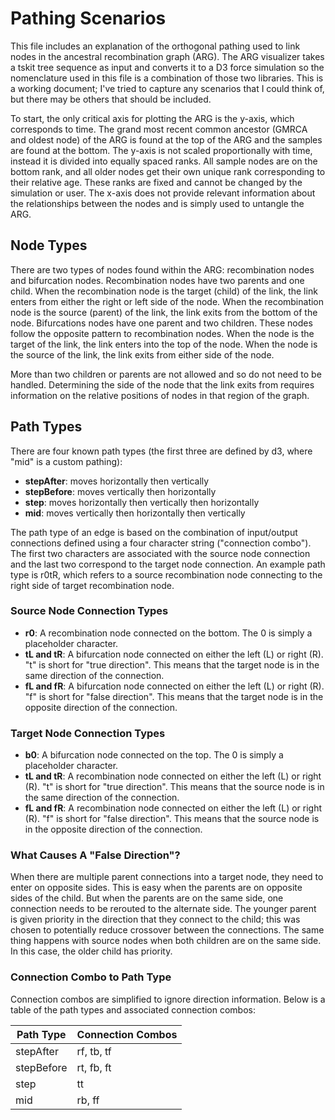# Pathing Scenarios

This file includes an explanation of the orthogonal pathing used to link nodes in the ancestral recombination graph (ARG). The ARG visualizer takes a tskit tree sequence as input and converts it to a D3 force simulation so the nomenclature used in this file is a combination of those two libraries. This is a working document; I've tried to capture any scenarios that I could think of, but there may be others that should be included.

To start, the only critical axis for plotting the ARG is the y-axis, which corresponds to time. The grand most recent common ancestor (GMRCA and oldest node) of the ARG is found at the top of the ARG and the samples are found at the bottom. The y-axis is not scaled proportionally with time, instead it is divided into equally spaced ranks. All sample nodes are on the bottom rank, and all older nodes get their own unique rank corresponding to their relative age. These ranks are fixed and cannot be changed by the simulation or user. The x-axis does not provide relevant information about the relationships between the nodes and is simply used to untangle the ARG.

## Node Types

There are two types of nodes found within the ARG: recombination nodes and bifurcation nodes. Recombination nodes have two parents and one child. When the recombination node is the target (child) of the link, the link enters from either the right or left side of the node. When the recombination node is the source (parent) of the link, the link exits from the bottom of the node. Bifurcations nodes have one parent and two children. These nodes follow the opposite pattern to recombination nodes. When the node is the target of the link, the link enters into the top of the node. When the node is the source of the link, the link exits from either side of the node.
    
More than two children or parents are not allowed and so do not need to be handled. Determining the side of the node that the link exits from requires information on the relative positions of nodes in that region of the graph.

## Path Types

There are four known path types (the first three are defined by d3, where "mid" is a custom pathing):

- **stepAfter**: moves horizontally then vertically
- **stepBefore**: moves vertically then horizontally
- **step**: moves horizontally then vertically then horizontally
- **mid**: moves vertically then horizontally then vertically

The path type of an edge is based on the combination of input/output connections defined using a four character string ("connection combo"). The first two characters are associated with the source node connection and the last two correspond to the target node connection. An example path type is r0tR, which refers to a source recombination node connecting to the right side of target recombination node.

### Source Node Connection Types

- **r0**: A recombination node connected on the bottom. The 0 is simply a placeholder character.
- **tL and tR**: A bifurcation node connected on either the left (L) or right (R). "t" is short for "true direction". This means that the target node is in the same direction of the connection.
- **fL and fR**: A bifurcation node connected on either the left (L) or right (R). "f" is short for "false direction". This means that the target node is in the opposite direction of the connection.

### Target Node Connection Types

- **b0**: A bifurcation node connected on the top. The 0 is simply a placeholder character.
- **tL and tR**: A recombination node connected on either the left (L) or right (R). "t" is short for "true direction". This means that the source node is in the same direction of the connection.
- **fL and fR**: A recombination node connected on either the left (L) or right (R). "f" is short for "false direction". This means that the source node is in the opposite direction of the connection.

### What Causes A "False Direction"?

When there are multiple parent connections into a target node, they need to enter on opposite sides. This is easy when the parents are on opposite sides of the child. But when the parents are on the same side, one connection needs to be rerouted to the alternate side. The younger parent is given priority in the direction that they connect to the child; this was chosen to potentially reduce crossover between the connections. The same thing happens with source nodes when both children are on the same side. In this case, the older child has priority.

### Connection Combo to Path Type

Connection combos are simplified to ignore direction information. Below is a table of the path types and associated connection combos:

| Path Type    | Connection Combos |
| ------------ | ----------------- |
| stepAfter    | rf, tb, tf        |
| stepBefore   | rt, fb, ft        |
| step         | tt                |
| mid          | rb, ff            |
